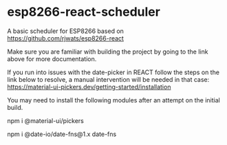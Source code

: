 # esp8266-react-scheduler
A basic scheduler for ESP8266 based on https://github.com/rjwats/esp8266-react

Make sure you are familiar with building the project by going to the link above for more documentation.

If you run into issues with the date-picker in REACT follow the steps on the link below to resolve, a manual intervention will be needed in that case:
https://material-ui-pickers.dev/getting-started/installation

You may need to install the following modules after an attempt on the initial build.
<p>npm i @material-ui/pickers
<p>npm i @date-io/date-fns@1.x date-fns
